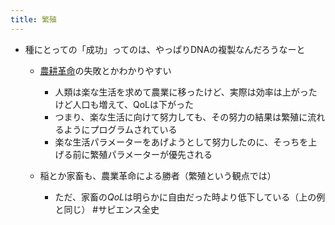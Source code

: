 ```yaml
---
title: 繁殖
---
```


* 種にとっての「成功」ってのは、やっぱりDNAの複製なんだろうなーと
  * [農耕革命](%E8%BE%B2%E8%80%95%E9%9D%A9%E5%91%BD.md)の失敗とかわかりやすい
    
    * 人類は楽な生活を求めて農業に移ったけど、実際は効率は上がったけど人口も増えて、QoLは下がった
    * つまり、楽な生活に向けて努力しても、その努力の結果は繁殖に流れるようにプログラムされている
    * 楽な生活パラメーターをあげようとして努力したのに、そっちを上げる前に繁殖パラメーターが優先される
  * 稲とか家畜も、農業革命による勝者（繁殖という観点では）
    
    * ただ、家畜の*QoL*は明らかに自由だった時より低下している（上の例と同じ）
      \#サピエンス全史
